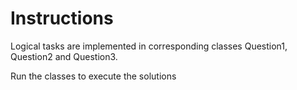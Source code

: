 # Instructions
 
 Logical tasks are implemented in corresponding classes Question1, Question2 and Question3.
 
 Run the classes to execute the solutions